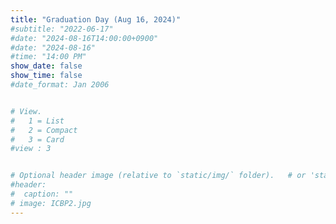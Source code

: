 ```yaml
---
title: "Graduation Day (Aug 16, 2024)"
#subtitle: "2022-06-17"
#date: "2024-08-16T14:00:00+0900"
#date: "2024-08-16"
#time: "14:00 PM"
show_date: false
show_time: false
#date_format: Jan 2006


# View.
#   1 = List
#   2 = Compact
#   3 = Card
#view : 3


# Optional header image (relative to `static/img/` folder).   # or 'static/media' folder ?
#header:
#  caption: ""
# image: ICBP2.jpg
---
```




